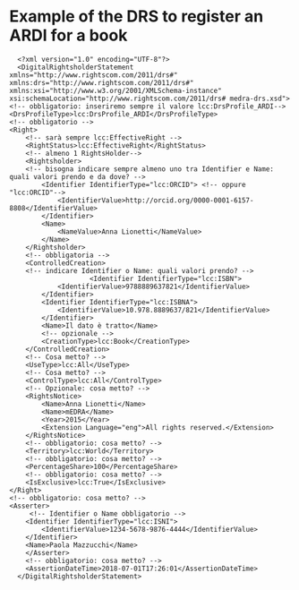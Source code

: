 # Example of the DRS to register an ARDI for a book
	
        
      <?xml version="1.0" encoding="UTF-8"?>
      <DigitalRightsholderStatement xmlns="http://www.rightscom.com/2011/drs#" xmlns:drs="http://www.rightscom.com/2011/drs#" xmlns:xsi="http://www.w3.org/2001/XMLSchema-instance" xsi:schemaLocation="http://www.rightscom.com/2011/drs# medra-drs.xsd">
	<!-- obbligatorio: inseriremo sempre il valore lcc:DrsProfile_ARDI-->
	<DrsProfileType>lcc:DrsProfile_ARDI</DrsProfileType>
	<!-- obbligatorio -->
	<Right>
		<!-- sarà sempre lcc:EffectiveRight -->		
		<RightStatus>lcc:EffectiveRight</RightStatus>
		<!-- almeno 1 RightsHolder-->		
		<Rightsholder>
		<!-- bisogna indicare sempre almeno uno tra Identifier e Name: quali valori prendo e da dove? -->
			<Identifier IdentifierType="lcc:ORCID"> <!-- oppure "lcc:ORCID"-->
				<IdentifierValue>http://orcid.org/0000-0001-6157-8808</IdentifierValue>
			</Identifier>
			<Name>
				<NameValue>Anna Lionetti</NameValue>
			</Name>
		</Rightsholder>
		<!-- obbligatoria -->
		<ControlledCreation>
		<!-- indicare Identifier o Name: quali valori prendo? -->
						<Identifier IdentifierType="lcc:ISBN">
				<IdentifierValue>9788889637821</IdentifierValue>
			</Identifier>
			<Identifier IdentifierType="lcc:ISBNA">
				<IdentifierValue>10.978.8889637/821</IdentifierValue>
			</Identifier>
			<Name>Il dato è tratto</Name>
			<!-- opzionale -->
			<CreationType>lcc:Book</CreationType>
		</ControlledCreation>
		<!-- Cosa metto? -->
		<UseType>lcc:All</UseType>
		<!-- Cosa metto? -->
		<ControlType>lcc:All</ControlType>
		<!-- Opzionale: cosa metto? -->
		<RightsNotice>
			<Name>Anna Lionetti</Name>
			<Name>mEDRA</Name>
			<Year>2015</Year>
			<Extension Language="eng">All rights reserved.</Extension>
		</RightsNotice>
		<!-- obbligatorio: cosa metto? -->
		<Territory>lcc:World</Territory>
		<!-- obbligatorio: cosa metto? -->
		<PercentageShare>100</PercentageShare>
		<!-- obbligatorio: cosa metto? -->
		<IsExclusive>lcc:True</IsExclusive>
	</Right>
	<!-- obbligatorio: cosa metto? -->
	<Asserter>
		 <!-- Identifier o Name obbligatorio -->
		<Identifier IdentifierType="lcc:ISNI">
			<IdentifierValue>1234-5678-9876-4444</IdentifierValue>
		</Identifier>
		<Name>Paola Mazzucchi</Name>
        </Asserter>
        <!-- obbligatorio: cosa metto? -->
        <AssertionDateTime>2018-07-01T17:26:01</AssertionDateTime>
      </DigitalRightsholderStatement>
